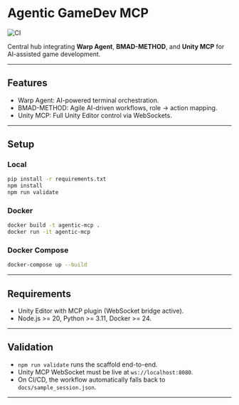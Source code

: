 # Agentic GameDev MCP

![CI](https://github.com/DubDev720/Agentic-GameDev-MCP/actions/workflows/ci.yaml/badge.svg)

Central hub integrating **Warp Agent**, **BMAD-METHOD**, and **Unity MCP** for AI-assisted game development.

---

## Features
- Warp Agent: AI-powered terminal orchestration.
- BMAD-METHOD: Agile AI-driven workflows, role → action mapping.
- Unity MCP: Full Unity Editor control via WebSockets.

---

## Setup

### Local
```bash
pip install -r requirements.txt
npm install
npm run validate
```

### Docker
```bash
docker build -t agentic-mcp .
docker run -it agentic-mcp
```

### Docker Compose
```bash
docker-compose up --build
```

---

## Requirements
- Unity Editor with MCP plugin (WebSocket bridge active).
- Node.js >= 20, Python >= 3.11, Docker >= 24.

---

## Validation
- `npm run validate` runs the scaffold end-to-end.
- Unity MCP WebSocket must be live at `ws://localhost:8080`.
- On CI/CD, the workflow automatically falls back to `docs/sample_session.json`.

---
